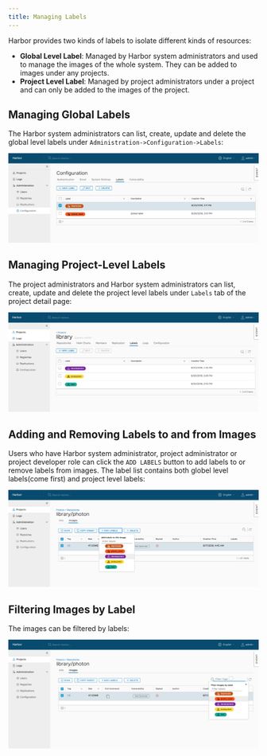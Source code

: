 ```yaml
---
title: Managing Labels
---
```


Harbor provides two kinds of labels to isolate different kinds of resources:

* **Global Level Label**: Managed by Harbor system administrators and used to manage the images of the whole system. They can be added to images under any projects.
* **Project Level Label**: Managed by project administrators under a project and can only be added to the images of the project.

## Managing Global Labels
The Harbor system administrators can list, create, update and delete the global level labels under `Administration->Configuration->Labels`:

![manage global level labels](../img/manage-global-level-labels.png)

## Managing Project-Level Labels
The project administrators and Harbor system administrators can list, create, update and delete the project level labels under `Labels` tab of the project detail page:

![manage project level labels](../img/manage-project-level-labels.png)

## Adding and Removing Labels to and from Images
Users who have Harbor system administrator, project administrator or project developer role can click the `ADD LABELS` button to add labels to or remove labels from images. The label list contains both globel level labels(come first) and project level labels:

![add labels to images](../img/add-labels-to-images.png)

## Filtering Images by Label
The images can be filtered by labels:

![filter images by labels](../img/filter-images-by-label.png)
